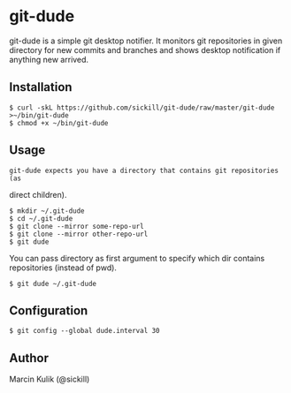 # git-dude

git-dude is a simple git desktop notifier. It monitors git repositories in
given directory for new commits and branches and shows desktop notification if
anything new arrived.

## Installation

    $ curl -skL https://github.com/sickill/git-dude/raw/master/git-dude >~/bin/git-dude
    $ chmod +x ~/bin/git-dude

## Usage

    git-dude expects you have a directory that contains git repositories (as
direct children).

    $ mkdir ~/.git-dude
    $ cd ~/.git-dude
    $ git clone --mirror some-repo-url
    $ git clone --mirror other-repo-url
    $ git dude

You can pass directory as first argument to specify which dir contains
repositories (instead of pwd).

    $ git dude ~/.git-dude

## Configuration

    $ git config --global dude.interval 30

## Author

Marcin Kulik (@sickill)
